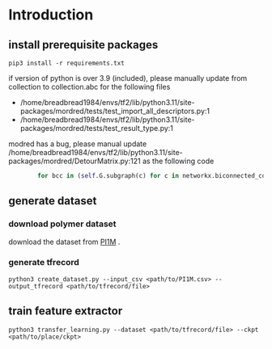 # Introduction

## install prerequisite packages

```shell
pip3 install -r requirements.txt
```

if version of python is over 3.9 (included), please manually update from collection to collection.abc for the following files

- /home/breadbread1984/envs/tf2/lib/python3.11/site-packages/mordred/tests/test_import_all_descriptors.py:1
- /home/breadbread1984/envs/tf2/lib/python3.11/site-packages/mordred/tests/test_result_type.py:1

modred has a bug, please manual update /home/breadbread1984/envs/tf2/lib/python3.11/site-packages/mordred/DetourMatrix.py:121 as the following code

```python
        for bcc in (self.G.subgraph(c) for c in networkx.biconnected_components(self.G)):
```

## generate dataset

### download polymer dataset

download the dataset from [PI1M](https://github.com/RUIMINMA1996/PI1M/tree/master) .

### generate tfrecord

```shell
python3 create_dataset.py --input_csv <path/to/PI1M.csv> --output_tfrecord <path/to/tfrecord/file>
```

## train feature extractor

```shell
python3 transfer_learning.py --dataset <path/to/tfrecord/file> --ckpt <path/to/place/ckpt>
```
